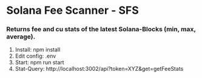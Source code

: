 # Solana Fee Scanner - SFS

### Returns fee and cu stats of the latest Solana-Blocks (min, max, average).

1. Install: npm install
2. Edit config: .env
3. Start: npm run start
4. Stat-Query: http://localhost:3002/api?token=XYZ&get=getFeeStats

